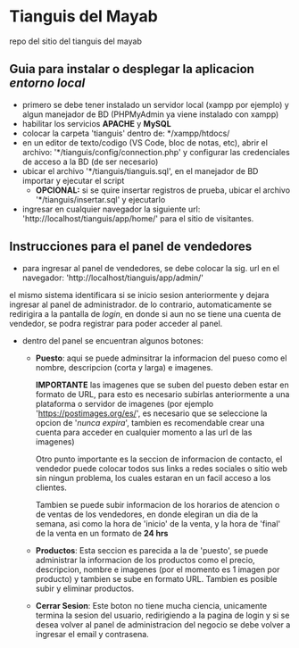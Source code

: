 # Tianguis del Mayab
repo del sitio del tianguis del mayab

## Guia para instalar o desplegar la aplicacion _entorno local_
- primero se debe tener instalado un servidor local (xampp por ejemplo) y algun manejador de BD (PHPMyAdmin ya viene instalado con xampp)
- habilitar los servicios **APACHE** y **MySQL**
- colocar la carpeta 'tianguis' dentro de: */xampp/htdocs/
- en un editor de texto/codigo (VS Code, bloc de notas, etc), abrir el archivo: '*/tianguis/config/connection.php' y configurar las credenciales de acceso a la BD (de ser necesario)
- ubicar el archivo '*/tianguis/tianguis.sql', en el manejador de BD importar y ejecutar el script
  - **OPCIONAL:** si se quire insertar registros de prueba, ubicar el archivo '*/tianguis/insertar.sql' y ejecutarlo
- ingresar en cualquier navegador la siguiente url: 'http://localhost/tianguis/app/home/' para el sitio de visitantes.

## Instrucciones para el panel de vendedores

- para ingresar al panel de vendedores, se debe colocar la sig. url en el navegador: 'http://localhost/tianguis/app/admin/'

el mismo sistema identificara si se inicio sesion anteriormente y dejara ingresar al panel de administrador. de lo contrario, automaticamente se redirigira a la pantalla de _login_, en donde si aun no se tiene una cuenta de vendedor, se podra registrar para poder acceder al panel.

- dentro del panel se encuentran algunos botones:
  - **Puesto**: aqui se puede adminsitrar la informacion del pueso como el nombre, descripcion (corta y larga) e imagenes.

    **IMPORTANTE** las imagenes que se suben del puesto deben estar en formato de URL, para esto es necesario subirlas anteriormente a una plataforma o servidor de imagenes (por ejemplo 'https://postimages.org/es/', es necesario que se seleccione la opcion de '_nunca expira_', tambien es recomendable crear una cuenta para acceder en cualquier momento a las url de las imagenes)
    
    Otro punto importante es la seccion de informacion de contacto, el vendedor puede colocar todos sus links a redes sociales o sitio web sin ningun problema, los cuales estaran en un facil acceso a los clientes.

    Tambien se puede subir informacion de los horarios de atencion o de ventas de los vendedores, en donde elegiran un dia de la semana, asi como la hora de 'inicio' de la venta, y la hora de 'final' de la venta en un formato de **24 hrs**
  - **Productos**: Esta seccion es parecida a la de 'puesto', se puede administrar la informacion de los productos como el precio, descripcion, nombre e imagenes (por el momento es 1 imagen por producto) y tambien se sube en formato URL.
  Tambien es posible subir y eliminar productos.
  - **Cerrar Sesion**: Este boton no tiene mucha ciencia, unicamente termina la sesion del usuario, redirigiendo a la pagina de login y si se desea volver al panel de administracion del negocio se debe volver a ingresar el email y contrasena.
